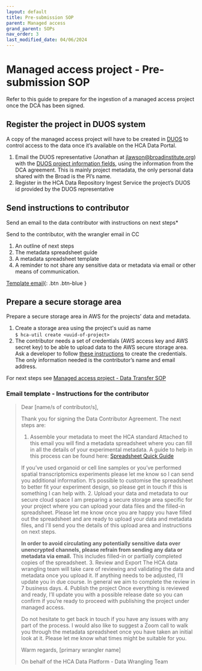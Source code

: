 ```yaml
---
layout: default
title: Pre-submission SOP
parent: Managed access
grand_parent: SOPs
nav_order: 3
last_modified_date: 04/06/2024
---
```


<script src="https://kit.fontawesome.com/fc66878563.js" crossorigin="anonymous"></script>

# Managed access project - Pre-submission SOP
Refer to this guide to prepare for the ingestion of a managed access project once the DCA has been signed.

## Register the project in DUOS system

A copy of the managed access project will have to be created in [DUOS](https://duos.org/) to control access to the data once it’s available on the HCA Data Portal.

1. Email the DUOS representative (Jonathan at jlawson@broadinstitute.org) with the [DUOS project information fields](https://docs.google.com/document/d/18pzeKafFQZ0rhqrb2DLOCciHUu4On4g2rtgnqygIfTE/edit#heading=h.674bm0dao5mr), using the information from the DCA agreement. This is mainly project metadata, the only personal data shared with the Broad is the PI’s name.
2. Register in the HCA Data Repository Ingest Service the project’s DUOS id provided by the DUOS representative

## Send instructions to contributor
Send an email to the data contributor with instructions on next steps*

Send to the contributor, with the wrangler email in CC
1. An outline of next steps
2. The metadata spreadsheet guide
3. A metadata spreadsheet template
4. A reminder to not share any sensitive data or metadata via email or other means of communication. 

[Template email](#Email-template--Instructions-for-the-contributor){: .btn .btn-blue }


## Prepare a secure storage area
Prepare a secure storage area in AWS for the projects’ data and metadata. 
1. Create a storage area using the project's uuid as name \
`$ hca-util create <uuid-of-project>` 
2. The contributor needs a set of credentials (AWS access key and AWS secret key) to be able to upload data to the AWS secure storage area.
Ask a developer to follow [these instructions](https://ebi-ait.github.io/hca-ebi-wrangler-central/SOPs/Introduction/dataset_wrangling_SOP.html#aws-user-for-contributors) to create the credentials. The only information needed is the contributor’s name and email address. 



For next steps see [Managed access project - Data Transfer SOP](https://ebi-ait.github.io/hca-ebi-wrangler-central/SOPs/Managed_access/Data_Transfer_SOP.html)

### Email template - Instructions for the contributor

> Dear [name/s of contributor/s],
>
> Thank you for signing the Data Contributor Agreement.
> The next steps are:
> 1. Assemble your metadata to meet the HCA standard
> Attached to this email you will find a metadata spreadsheet where you can fill in all the details of your experimental metadata. A guide to help in this process can be found here: [Spreadsheet Quick Guide](https://ebi-ait.github.io/hca-metadata-community/contributing/spreadsheet-guide.html)
>
> If you’ve used organoid or cell line samples or you’ve performed spatial transcriptomics experiments please let me know so I can send you additional information. It’s possible to customise the spreadsheet to better fit your experiment design, so please get in touch if this is something I can help with.
> 2. Upload your data and metadata to our secure cloud space
> I am preparing a secure storage area specific for your project where you can upload your data files and the filled-in spreadsheet. Please let me know once you are happy you have filled out the spreadsheet and are ready to upload your data and metadata files, and I'll send you the details of this upload area and instructions on next steps.
> 
>**In order to avoid circulating any potentially sensitive data over unencrypted channels, please refrain from sending any data or metadata via email.** This includes filled-in or partially completed copies of the spreadsheet. 
> 3. Review and Export
> The HCA data wrangling team will take care of reviewing and validating the data and metadata once you upload it. If anything needs to be adjusted, I’ll update you in due course. In general we aim to complete the review in 7 business days.
> 4. Publish the project
>Once everything is reviewed and ready, I’ll update you with a possible release date so you can confirm if you’re ready to proceed with publishing the project under managed access.
>
> Do not hesitate to get back in touch if you have any issues with any part of the process. I would also like to suggest a Zoom call to walk you through the metadata spreadsheet once you have taken an initial look at it. Please let me know what times might be suitable for you.
>
> Warm regards,
> [primary wrangler name]
> 
> On behalf of the HCA Data Platform - Data Wrangling Team


